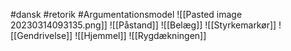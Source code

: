 #dansk #retorik #Argumentationsmodel
![[Pasted image 20230314093135.png]]
![[Påstand]]
![[Belæg]]
![[Styrkemarkør]]
![[Gendrivelse]]
![[Hjemmel]]
![[Rygdækningen]]
